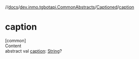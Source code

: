 //[docs](../../../index.md)/[dev.inmo.tgbotapi.CommonAbstracts](../index.md)/[Captioned](index.md)/[caption](caption.md)



# caption  
[common]  
Content  
abstract val [caption](caption.md): [String](https://kotlinlang.org/api/latest/jvm/stdlib/kotlin/-string/index.html)?  



